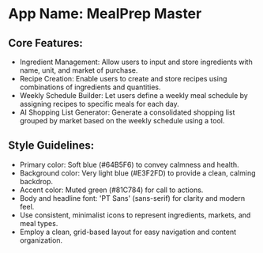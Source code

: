 # **App Name**: MealPrep Master

## Core Features:

- Ingredient Management: Allow users to input and store ingredients with name, unit, and market of purchase.
- Recipe Creation: Enable users to create and store recipes using combinations of ingredients and quantities.
- Weekly Schedule Builder: Let users define a weekly meal schedule by assigning recipes to specific meals for each day.
- AI Shopping List Generator: Generate a consolidated shopping list grouped by market based on the weekly schedule using a tool.

## Style Guidelines:

- Primary color: Soft blue (#64B5F6) to convey calmness and health.
- Background color: Very light blue (#E3F2FD) to provide a clean, calming backdrop.
- Accent color: Muted green (#81C784) for call to actions.
- Body and headline font: 'PT Sans' (sans-serif) for clarity and modern feel.
- Use consistent, minimalist icons to represent ingredients, markets, and meal types.
- Employ a clean, grid-based layout for easy navigation and content organization.